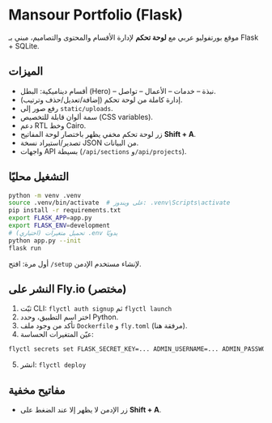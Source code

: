 # Mansour Portfolio (Flask)

موقع بورتفوليو عربي مع **لوحة تحكم** لإدارة الأقسام والمحتوى والتصاميم، مبني بـ Flask + SQLite.

## الميزات
- أقسام ديناميكية: البطل (Hero) – نبذة – خدمات – الأعمال – تواصل.
- إدارة كاملة من لوحة تحكم (إضافة/تعديل/حذف وترتيب).
- رفع صور إلى `static/uploads`.
- سمة ألوان قابلة للتخصيص (CSS variables).
- دعم RTL وخط Cairo.
- زر لوحة تحكم مخفي يظهر باختصار لوحة المفاتيح **Shift + A**.
- تصدير/استيراد نسخة JSON من البيانات.
- واجهات API بسيطة (`/api/sections` و`/api/projects`).

## التشغيل محليًا
```bash
python -m venv .venv
source .venv/bin/activate  # على ويندوز: .venv\Scripts\activate
pip install -r requirements.txt
export FLASK_APP=app.py
export FLASK_ENV=development
# (اختياري) تحميل متغيرات .env يدويًا
python app.py --init
flask run
```

أول مرة: افتح `/setup` لإنشاء مستخدم الإدمن.

## النشر على Fly.io (مختصر)
1) ثبّت CLI: `flyctl auth signup` ثم `flyctl launch`
2) اختر اسم التطبيق، وحدد Python.
3) تأكد من وجود ملف `Dockerfile` و `fly.toml` (مرفقة هنا).
4) عيّن المتغيرات الحساسة:
```bash
flyctl secrets set FLASK_SECRET_KEY=... ADMIN_USERNAME=... ADMIN_PASSWORD=...
```
5) انشر: `flyctl deploy`

## مفاتيح مخفية
- زر الإدمن لا يظهر إلا عند الضغط على **Shift + A**.
